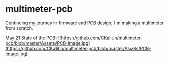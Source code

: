 # multimeter-pcb
Continuing my journey in firmware and PCB design, I'm making a multimeter from scratch.

May 21 State of the PCB:
![https://github.com/CKalitin/multimeter-pcb/blob/master/Assets/PCB-Image.jpg](https://github.com/CKalitin/multimeter-pcb/blob/master/Assets/PCB-Image.jpg)
